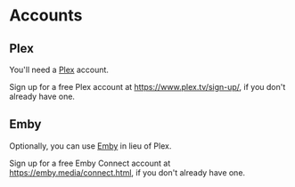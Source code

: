 # Accounts

## Plex

You'll need a [Plex](https://www.plex.tv) account.

Sign up for a free Plex account at https://www.plex.tv/sign-up/, if you don't already have one. 


## Emby


Optionally, you can use [Emby](https://emby.media/) in lieu of Plex.

Sign up for a free Emby Connect account at https://emby.media/connect.html, if you don't already have one.